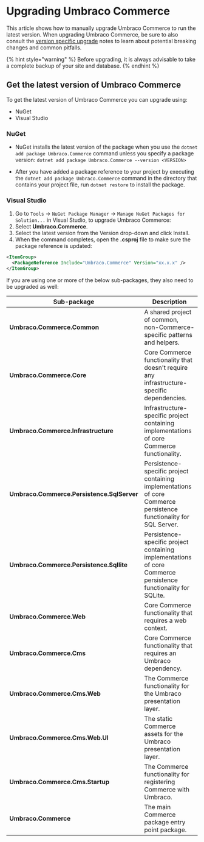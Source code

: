 # Upgrading Umbraco Commerce

This article shows how to manually upgrade Umbraco Commerce to run the latest version.
When upgrading Umbraco Commerce, be sure to also consult the [version specific upgrade](../upgrading/version-specific-upgrades.md) notes to learn about potential breaking changes and common pitfalls.

{% hint style="warning" %}
Before upgrading, it is always advisable to take a complete backup of your site and database.
{% endhint %}

## Get the latest version of Umbraco Commerce

To get the latest version of Umbraco Commerce you can upgrade using:
- NuGet
- Visual Studio

### NuGet

- NuGet installs the latest version of the package when you use the `dotnet add package Umbraco.Commerce` command unless you specify a package version: `dotnet add package Umbraco.Commerce --version <VERSION>`

- After you have added a package reference to your project by executing the `dotnet add package Umbraco.Commerce` command in the directory that contains your project file, run `dotnet restore` to install the package.


### Visual Studio

1. Go to `Tools` -> `NuGet Package Manager` -> `Manage NuGet Packages for Solution...` in Visual Studio, to upgrade Umbraco Commerce:
2. Select **Umbraco.Commerce**.
3. Select the latest version from the Version drop-down and click Install.
4. When the command completes, open the **.csproj** file to make sure the package reference is updated:
```xml
<ItemGroup>
  <PackageReference Include="Umbraco.Commerce" Version="xx.x.x" />
</ItemGroup>
```

If you are using one or more of the below sub-packages, they also need to be upgraded as well:

<table><thead><tr><th width="282">Sub-package</th><th>Description</th></tr></thead><tbody><tr><td><strong>Umbraco.Commerce.Common</strong></td><td>A shared project of common, non-Commerce-specific patterns and helpers.</td></tr><tr><td><strong>Umbraco.Commerce.Core</strong></td><td>Core Commerce functionality that doesn't require any infrastructure-specific dependencies.</td></tr><tr><td><strong>Umbraco.Commerce.Infrastructure</strong></td><td>Infrastructure-specific project containing implementations of core Commerce functionality.</td></tr><tr><td><strong>Umbraco.Commerce.Persistence.SqlServer</strong></td><td>Persistence-specific project containing implementations of core Commerce persistence functionality for SQL Server.</td></tr><tr><td><strong>Umbraco.Commerce.Persistence.Sqllite</strong></td><td>Persistence-specific project containing implementations of core Commerce persistence functionality for SQLite.</td></tr><tr><td><strong>Umbraco.Commerce.Web</strong></td><td>Core Commerce functionality that requires a web context.</td></tr><tr><td><strong>Umbraco.Commerce.Cms</strong></td><td>Core Commerce functionality that requires an Umbraco dependency.</td></tr><tr><td><strong>Umbraco.Commerce.Cms.Web</strong></td><td>The Commerce functionality for the Umbraco presentation layer.</td></tr><tr><td><strong>Umbraco.Commerce.Cms.Web.UI</strong></td><td>The static Commerce assets for the Umbraco presentation layer.</td></tr><tr><td><strong>Umbraco.Commerce.Cms.Startup</strong></td><td>The Commerce functionality for registering Commerce with Umbraco.</td></tr><tr><td><strong>Umbraco.Commerce</strong></td><td>The main Commerce package entry point package.</td></tr></tbody></table>
